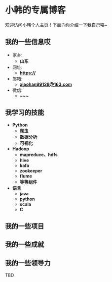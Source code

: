 # 小韩的专属博客

欢迎访问小韩个人主页！下面向你介绍一下我自己咯~

<!-- slide -->

## 我的一些信息哎

- 家乡:
  - **山东**
- 网址:
  - **<https://>**
- 邮箱:
  - **xiaohan99128@163.com**
- 微信:
  - **~~~**

<!-- slide -->


## 我学习的技能

<!-- slide vertical=true -->

- **Python**
  - **爬虫**
  - **数据分析**
  - **可视化**
- **Hadoop**
  - **mapreduce、hdfs**
  - **hive**
  - **kafa**
  - **zookeeper**
  - **flume**
  - **等等组件** 
- **语言**
   - **java**
   - **python**
   - **scala**
   - **C**

<!-- slide vertical=true -->
<!-- slide -->

## 我的一些项目

<!-- slide vertical=true -->



<!-- slide -->


## 我的一些成就

<!-- slide vertical=true -->



<!-- slide vertical=true -->



<!-- slide -->



## 我的一些领导力

TBD

<!-- slide -->

## 


